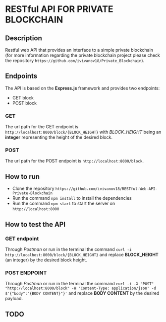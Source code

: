 # RESTful API FOR PRIVATE BLOCKCHAIN

## Description

Restful web API that provides an interface to a simple private blockchain (for more information regarding the private blockchain project please check the repository `https://github.com/ivivanov18/Private_Blockchain`).

## Endpoints

The API is based on the **Express.js** framework and provides two endpoints:

- GET block
- POST block

### GET

The url path for the GET endpoint is `http://localhost:8000/block/{BLOCK_HEIGHT}` with _BLOCK_HEIGHT_ being an **integer** representing the height of the desired block.

### POST

The url path for the POST endpoint is `http://localhost:8000/block`.

## How to run

- Clone the repository `https://github.com/ivivanov18/RESTful-Web-API-Private-Blockchain`
- Run the command `npm install` to install the dependencies
- Run the command `npm start` to start the server on `http://localhost:8000`

## How to test the API

### GET endpoint

Through _Postman_ or run in the terminal the command `curl -i http://localhost:8000/block/{BLOCK_HEIGHT}` and replace **BLOCK_HEIGHT** (an integer) by the desired block height.

### POST ENDPOINT

Through _Postman_ or run in the terminal the command `curl -i -X "POST" "http://localhost:8000/block" -H 'Content-Type: application/json' -d $'{"body":"{BODY CONTENT}"}'` and replace **BODY CONTENT** by the desired payload.

## TODO
